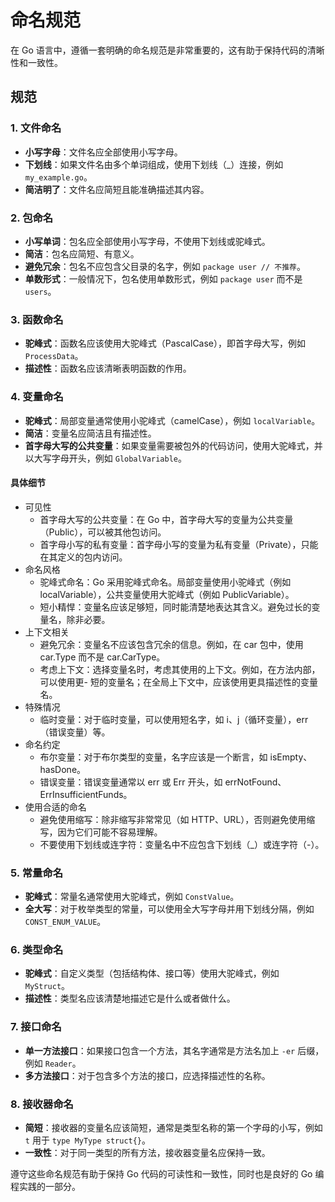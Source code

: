 # 命名规范

在 Go 语言中，遵循一套明确的命名规范是非常重要的，这有助于保持代码的清晰性和一致性。

## 规范

### 1. 文件命名
- **小写字母**：文件名应全部使用小写字母。
- **下划线**：如果文件名由多个单词组成，使用下划线（_）连接，例如 `my_example.go`。
- **简洁明了**：文件名应简短且能准确描述其内容。

### 2. 包命名
- **小写单词**：包名应全部使用小写字母，不使用下划线或驼峰式。
- **简洁**：包名应简短、有意义。
- **避免冗余**：包名不应包含父目录的名字，例如 `package user // 不推荐`。
- **单数形式**：一般情况下，包名使用单数形式，例如 `package user` 而不是 `users`。

### 3. 函数命名
- **驼峰式**：函数名应该使用大驼峰式（PascalCase），即首字母大写，例如 `ProcessData`。
- **描述性**：函数名应该清晰表明函数的作用。

### 4. 变量命名
- **驼峰式**：局部变量通常使用小驼峰式（camelCase），例如 `localVariable`。
- **简洁**：变量名应简洁且有描述性。
- **首字母大写的公共变量**：如果变量需要被包外的代码访问，使用大驼峰式，并以大写字母开头，例如 `GlobalVariable`。
#### 具体细节
- 可见性  
    - 首字母大写的公共变量：在 Go 中，首字母大写的变量为公共变量（Public），可以被其他包访问。
    - 首字母小写的私有变量：首字母小写的变量为私有变量（Private），只能在其定义的包内访问。
- 命名风格
    - 驼峰式命名：Go 采用驼峰式命名。局部变量使用小驼峰式（例如 localVariable），公共变量使用大驼峰式（例如 PublicVariable）。
    - 短小精悍：变量名应该足够短，同时能清楚地表达其含义。避免过长的变量名，除非必要。
- 上下文相关
    - 避免冗余：变量名不应该包含冗余的信息。例如，在 car 包中，使用 car.Type 而不是 car.CarType。
    - 考虑上下文：选择变量名时，考虑其使用的上下文。例如，在方法内部，可以使用更- 短的变量名；在全局上下文中，应该使用更具描述性的变量名。
- 特殊情况
    - 临时变量：对于临时变量，可以使用短名字，如 i、j（循环变量），err（错误变量）等。
- 命名约定
    - 布尔变量：对于布尔类型的变量，名字应该是一个断言，如 isEmpty、hasDone。
    - 错误变量：错误变量通常以 err 或 Err 开头，如 errNotFound、ErrInsufficientFunds。
- 使用合适的命名
    - 避免使用缩写：除非缩写非常常见（如 HTTP、URL），否则避免使用缩写，因为它们可能不容易理解。
    - 不要使用下划线或连字符：变量名中不应包含下划线（_）或连字符（-）。

### 5. 常量命名
- **驼峰式**：常量名通常使用大驼峰式，例如 `ConstValue`。
- **全大写**：对于枚举类型的常量，可以使用全大写字母并用下划线分隔，例如 `CONST_ENUM_VALUE`。

### 6. 类型命名
- **驼峰式**：自定义类型（包括结构体、接口等）使用大驼峰式，例如 `MyStruct`。
- **描述性**：类型名应该清楚地描述它是什么或者做什么。

### 7. 接口命名
- **单一方法接口**：如果接口包含一个方法，其名字通常是方法名加上 `-er` 后缀，例如 `Reader`。
- **多方法接口**：对于包含多个方法的接口，应选择描述性的名称。

### 8. 接收器命名
- **简短**：接收器的变量名应该简短，通常是类型名称的第一个字母的小写，例如 `t` 用于 `type MyType struct{}`。
- **一致性**：对于同一类型的所有方法，接收器变量名应保持一致。

遵守这些命名规范有助于保持 Go 代码的可读性和一致性，同时也是良好的 Go 编程实践的一部分。